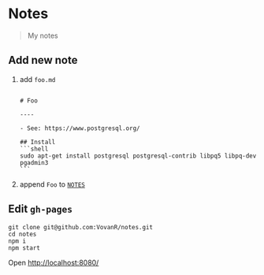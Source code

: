 # Notes
> My notes

## Add new note
1. add `foo.md`
   <pre lang="md"><code>
   # Foo
  
   ----
  
   - See: https://www.postgresql.org/
  
   ## Install
   ```shell
   sudo apt-get install postgresql postgresql-contrib libpq5 libpq-dev pgadmin3
   ```
   </code></pre>

1. append `Foo` to [`NOTES`](index.jsx#L5)

## Edit `gh-pages`
```shell
git clone git@github.com:VovanR/notes.git
cd notes
npm i
npm start
```
Open [http://localhost:8080/](http://localhost:8080/)
